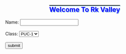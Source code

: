 
<html>
  <head>
    <title>new website</title>
  </head>
  <body>
    <center><h2 style="text-transform:capitalize;text-decoration:overline;text-shadow:2px 2px lightblue;direction:ltr;unicode-bidi:bidi-override;"><font color="blue">welcome to rk valley</font></h2>
  </center>
 <label>Name:</label>
 <input type="text" name="name" id="name">
 <br/><br/>
 <label>Class:</label>
 <select name="class">
  <option value="p1">PUC-1</option>
  <option value="p2">PUC-2</option>
  <option value="e1">E1</option>
  <option value="e2">E2</option>
  <option value="e3">E3</option>
  <option value="e4">E4</option>
 </select><br/><br/>
 <input type="submit" value="submit">
  </body>
</html>
